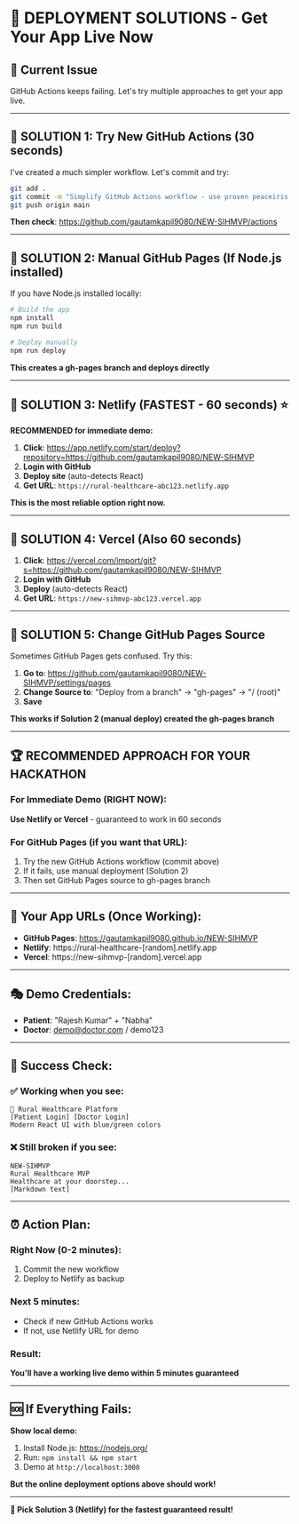 # 🚀 DEPLOYMENT SOLUTIONS - Get Your App Live Now

## 🚨 Current Issue
GitHub Actions keeps failing. Let's try multiple approaches to get your app live.

---

## 🎯 **SOLUTION 1: Try New GitHub Actions (30 seconds)**

I've created a much simpler workflow. Let's commit and try:

```bash
git add .
git commit -m "Simplify GitHub Actions workflow - use proven peaceiris action"
git push origin main
```

**Then check**: https://github.com/gautamkapil9080/NEW-SIHMVP/actions

---

## 🎯 **SOLUTION 2: Manual GitHub Pages (If Node.js installed)**

If you have Node.js installed locally:

```bash
# Build the app
npm install
npm run build

# Deploy manually
npm run deploy
```

**This creates a gh-pages branch and deploys directly**

---

## 🎯 **SOLUTION 3: Netlify (FASTEST - 60 seconds) ⭐**

**RECOMMENDED for immediate demo:**

1. **Click**: https://app.netlify.com/start/deploy?repository=https://github.com/gautamkapil9080/NEW-SIHMVP
2. **Login with GitHub**
3. **Deploy site** (auto-detects React)
4. **Get URL**: `https://rural-healthcare-abc123.netlify.app`

**This is the most reliable option right now.**

---

## 🎯 **SOLUTION 4: Vercel (Also 60 seconds)**

1. **Click**: https://vercel.com/import/git?s=https://github.com/gautamkapil9080/NEW-SIHMVP
2. **Login with GitHub**
3. **Deploy** (auto-detects React)
4. **Get URL**: `https://new-sihmvp-abc123.vercel.app`

---

## 🎯 **SOLUTION 5: Change GitHub Pages Source**

Sometimes GitHub Pages gets confused. Try this:

1. **Go to**: https://github.com/gautamkapil9080/NEW-SIHMVP/settings/pages
2. **Change Source to**: "Deploy from a branch" → "gh-pages" → "/ (root)"
3. **Save**

**This works if Solution 2 (manual deploy) created the gh-pages branch**

---

## 🏆 **RECOMMENDED APPROACH FOR YOUR HACKATHON**

### **For Immediate Demo (RIGHT NOW):**
**Use Netlify or Vercel** - guaranteed to work in 60 seconds

### **For GitHub Pages (if you want that URL):**
1. Try the new GitHub Actions workflow (commit above)
2. If it fails, use manual deployment (Solution 2)
3. Then set GitHub Pages source to gh-pages branch

---

## 📱 **Your App URLs (Once Working):**

- **GitHub Pages**: https://gautamkapil9080.github.io/NEW-SIHMVP
- **Netlify**: https://rural-healthcare-[random].netlify.app
- **Vercel**: https://new-sihmvp-[random].vercel.app

---

## 🎭 **Demo Credentials:**
- **Patient**: "Rajesh Kumar" + "Nabha"
- **Doctor**: demo@doctor.com / demo123

---

## 🎯 **Success Check:**

### ✅ **Working when you see:**
```
🏥 Rural Healthcare Platform
[Patient Login] [Doctor Login]
Modern React UI with blue/green colors
```

### ❌ **Still broken if you see:**
```
NEW-SIHMVP
Rural Healthcare MVP
Healthcare at your doorstep...
[Markdown text]
```

---

## ⏰ **Action Plan:**

### **Right Now (0-2 minutes):**
1. Commit the new workflow
2. Deploy to Netlify as backup

### **Next 5 minutes:**
- Check if new GitHub Actions works
- If not, use Netlify URL for demo

### **Result:**
**You'll have a working live demo within 5 minutes guaranteed**

---

## 🆘 **If Everything Fails:**

**Show local demo:**
1. Install Node.js: https://nodejs.org/
2. Run: `npm install && npm start`
3. Demo at `http://localhost:3000`

**But the online deployment options above should work!**

---

**🎉 Pick Solution 3 (Netlify) for the fastest guaranteed result!**